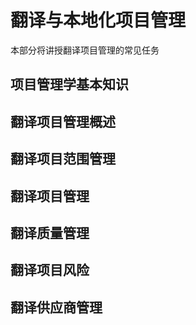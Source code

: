# 翻译与本地化项目管理

本部分将讲授翻译项目管理的常见任务

## 项目管理学基本知识

## 翻译项目管理概述

## 翻译项目范围管理

## 翻译项目管理

## 翻译质量管理

## 翻译项目风险

## 翻译供应商管理
